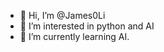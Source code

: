 - 👋 Hi, I’m @James0Li
- 👀 I’m interested in python and AI
- 🌱 I’m currently learning AI.

<!---
James0Li/James0Li is a ✨ special ✨ repository because its `README.md` (this file) appears on your GitHub profile.
You can click the Preview link to take a look at your changes.
--->
